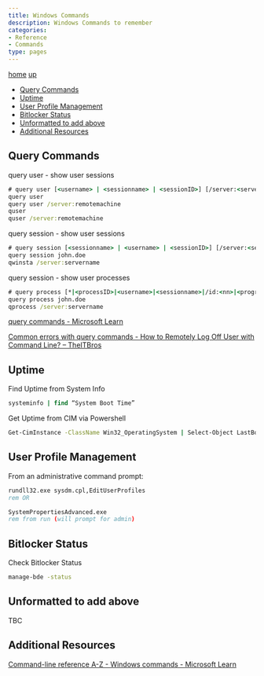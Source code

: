 ```yaml
---
title: Windows Commands
description: Windows Commands to remember
categories:
- Reference
- Commands
type: pages
---
```


[home](/) [up](./)

* [Query Commands](#query-commands)
* [Uptime](#uptime)
* [User Profile Management](#user-profile-management)
* [Bitlocker Status](#bitlocker-status)
* [Unformatted to add above](#unformatted-to-add-above)
* [Additional Resources](#additional-resources)

## Query Commands

query user - show user sessions

```bat
# query user [<username> | <sessionname> | <sessionID>] [/server:<servername>]
query user
query user /server:remotemachine
quser
quser /server:remotemachine
```

query session - show user sessions

```bat
# query session [<sessionname> | <username> | <sessionID>] [/server:<servername>] [/mode] [/flow] [/connect] [/counter]
query session john.doe
qwinsta /server:servername
```

query session - show user processes

```bat
# query process [*|<processID>|<username>|<sessionname>|/id:<nn>|<programname>] [/server:<servername>]
query process john.doe
qprocess /server:servername
```

[query commands - Microsoft Learn](https://learn.microsoft.com/en-au/windows-server/administration/windows-commands/query)

[Common errors with query commands - How to Remotely Log Off User with Command Line? – TheITBros](https://theitbros.com/remotely-log-off-user-with-cmd/#:~:text=Possible%20errors%20when%20executing%20the%20logoff%20command%3A)

## Uptime

Find Uptime from System Info

```bat
systeminfo | find “System Boot Time”
```

Get Uptime from CIM via Powershell

```bat
Get-CimInstance -ClassName Win32_OperatingSystem | Select-Object LastBootUpTime
```

## User Profile Management

From an administrative command prompt:

```bat
rundll32.exe sysdm.cpl,EditUserProfiles
rem OR

SystemPropertiesAdvanced.exe
rem from run (will prompt for admin)
```

## Bitlocker Status

Check Bitlocker Status

```bat
manage-bde -status
```

## Unformatted to add above

TBC

## Additional Resources

[Command-line reference A-Z - Windows commands - Microsoft Learn](https://learn.microsoft.com/en-au/windows-server/administration/windows-commands/windows-commands#command-line-reference-a-z)
